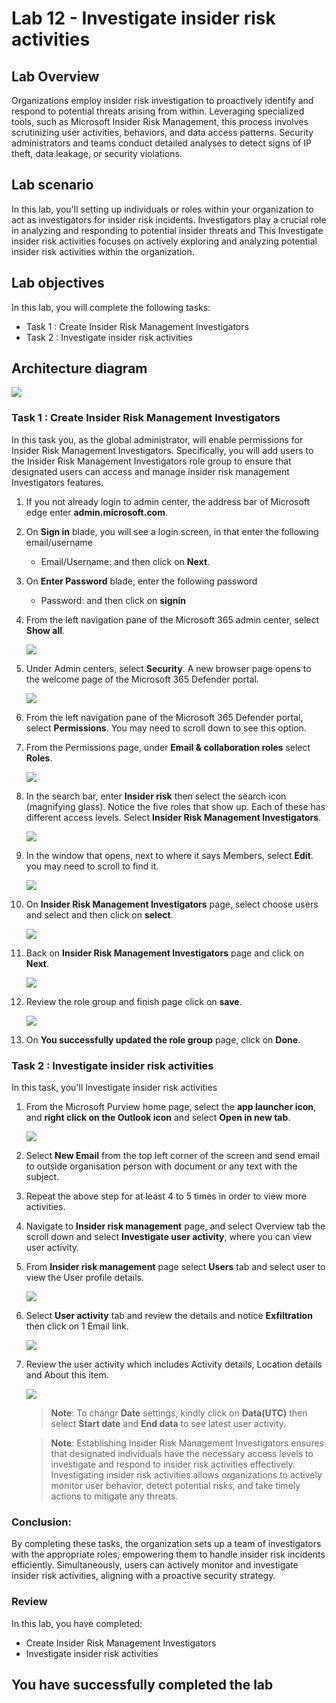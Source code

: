 # Lab 12 - Investigate insider risk activities

## Lab Overview

Organizations employ insider risk investigation to proactively identify and respond to potential threats arising from within. Leveraging specialized tools, such as Microsoft Insider Risk Management, this process involves scrutinizing user activities, behaviors, and data access patterns. Security administrators and teams conduct detailed analyses to detect signs of IP theft, data leakage, or security violations.

## Lab scenario

In this lab, you'll setting up individuals or roles within your organization to act as investigators for insider risk incidents. Investigators play a crucial role in analyzing and responding to potential insider threats and This Investigate insider risk activities focuses on actively exploring and analyzing potential insider risk activities within the organization. 

## Lab objectives

In this lab, you will complete the following tasks:
+ Task 1 : Create Insider Risk Management Investigators
+ Task 2 : Investigate insider risk activities


## Architecture diagram
![](../media/archi-7.png)


### Task 1 : Create Insider Risk Management Investigators

In this task you, as the global administrator, will enable permissions for Insider Risk Management Investigators.  Specifically, you will add users to the Insider Risk Management Investigators role group to ensure that designated users can access and manage insider risk management Investigators features.

1. If you not already login to admin center, the address bar of Microsoft edge enter **admin.microsoft.com**.

1. On **Sign in** blade, you will see a login screen, in that enter the following email/username 
 
    * Email/Username: **<inject key="AzureAdUserEmail"></inject>** and then click on **Next**.
        
1. On **Enter Password** blade, enter the following password

    * Password: **<inject key="AzureAdUserPassword"></inject>** and then click on **signin**

1. From the left navigation pane of the Microsoft 365 admin center, select **Show all**.

    ![](../media/sc-900-lab15-1-01.png)

1. Under Admin centers, select **Security**.  A new browser page opens to the welcome page of the Microsoft 365 Defender portal.

    ![](../media/sc-900-lab15-1-02.png)

1. From the left navigation pane of the Microsoft 365 Defender portal, select **Permissions**.  You may need to scroll down to see this option.

1. From the Permissions page, under **Email & collaboration roles** select **Roles**.

    ![](../media/lab11-image1.png)

1. In the search bar, enter **Insider risk** then select the search icon (magnifying glass).  Notice the five roles that show up.  Each of these has different access levels.  Select **Insider Risk Management Investigators**.

    ![](../media/lab12-image1.png)

1. In the window that opens, next to where it says Members, select **Edit**. you may need to scroll to find it.

    ![](../media/lab12-image2.png)

1. On **Insider Risk Management Investigators** page, select choose users and select **<inject key="AzureAdUserEmail"></inject>** and then click on **select**.

    ![](../media/lab12-image3.png)

1. Back on **Insider Risk Management Investigators** page and click on **Next**.
   
    ![](../media/lab12-image4.png)

1. Review the role group and finish page click on **save**.
   
   ![](../media/lab12-image5.png)
  
1. On **You successfully updated the role group** page, click on **Done**.
  
### Task 2 : Investigate insider risk activities

In this task, you'll Investigate insider risk activities

1. From the Microsoft Purview home page, select the **app launcher icon**, and **right click on the Outlook icon** and select **Open in new tab**.

     ![](../media/lab5-image5.png) 

1. Select **New Email** from the top left corner of the screen and send email to outside organisation person with document or any text with the subject.

1. Repeat the above step for at least 4 to 5 times in order to view more activities.   

1. Navigate to **Insider risk management** page, and select Overview tab the scroll down and select **Investigate user activity**, where you can view user activity.

1. From  **Insider risk management** page select **Users** tab and select user <inject key="AzureAdUserEmail"></inject> to view the User profile details.

      ![](../media/demo4.png)

1. Select **User activity** tab and review the details and notice **Exfiltration** then click on 1 Email link.

     ![](../media/demo5.png)

1. Review the user activity which includes Activity details, Location details and About this item.

      ![](../media/demo6.png) 

    >**Note**: To changr **Date** settings, kindly click on **Data(UTC)** then select **Start date** and **End data** to see latest user activity.
   
    >**Note**: Establishing Insider Risk Management Investigators ensures that designated individuals have the necessary access levels to investigate and respond to insider risk activities effectively. Investigating insider risk activities allows organizations to actively monitor user behavior, detect potential risks, and take timely actions to mitigate any threats.

### Conclusion:
By completing these tasks, the organization sets up a team of investigators with the appropriate roles, empowering them to handle insider risk incidents efficiently. Simultaneously, users can actively monitor and investigate insider risk activities, aligning with a proactive security strategy.

### Review
In this lab, you have completed:

+ Create Insider Risk Management Investigators
+ Investigate insider risk activities

## You have successfully completed the lab





